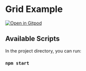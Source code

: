 # Grid Example

[![Open in Gitpod](https://gitpod.io/button/open-in-gitpod.svg)](https://gitpod.io/#https://github.com/ryanhatfield/grid-example)

## Available Scripts

In the project directory, you can run:

### `npm start`
